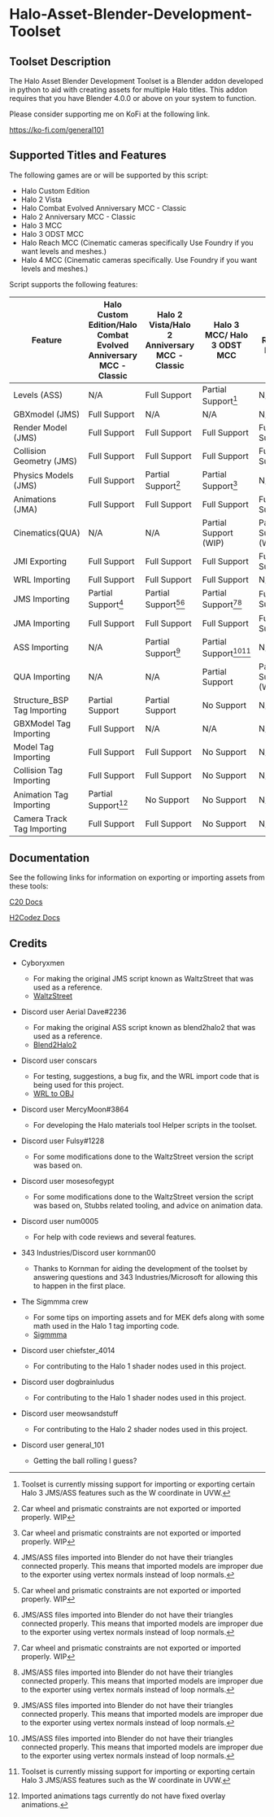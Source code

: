 # Halo-Asset-Blender-Development-Toolset

## Toolset Description
The Halo Asset Blender Development Toolset is a Blender addon developed in python to aid with creating assets for multiple Halo titles. This addon requires that you have Blender 4.0.0 or above on your system to function.

Please consider supporting me on KoFi at the following link.

https://ko-fi.com/general101

## Supported Titles and Features
The following games are or will be supported by this script:

 * Halo Custom Edition
 * Halo 2 Vista
 * Halo Combat Evolved Anniversary MCC - Classic
 * Halo 2 Anniversary MCC - Classic
 * Halo 3 MCC
 * Halo 3 ODST MCC
 * Halo Reach MCC (Cinematic cameras specifically Use Foundry if you want levels and meshes.)
 * Halo 4 MCC (Cinematic cameras specifically. Use Foundry if you want levels and meshes.)

Script supports the following features:

Feature                     | Halo Custom Edition/Halo Combat Evolved Anniversary MCC - Classic | Halo 2 Vista/Halo 2 Anniversary MCC - Classic  | Halo 3 MCC/ Halo 3 ODST MCC     | Halo Reach MCC         | Halo 4 MCC
--------------------------- | ----------------------------------------------------------------- | ---------------------------------------------- | ------------------------------- | ---------------------- | ----------------------
Levels (ASS)                | N/A                                                               | Full Support                                   | Partial Support[^1]             | N/A                    | N/A
GBXmodel (JMS)              | Full Support                                                      | N/A                                            | N/A                             | N/A                    | N/A
Render Model (JMS)          | Full Support                                                      | Full Support                                   | Full Support                    | Full Support           | N/A
Collision Geometry (JMS)    | Full Support                                                      | Full Support                                   | Full Support                    | Full Support           | N/A
Physics Models (JMS)        | Full Support                                                      | Partial Support[^2]                            | Partial Support[^2]             | N/A                    | N/A
Animations (JMA)            | Full Support                                                      | Full Support                                   | Full Support                    | Full Support           | N/A
Cinematics(QUA)             | N/A                                                               | N/A                                            | Partial Support (WIP)           | Partial Support (WIP)  | Partial Support (WIP)
JMI Exporting               | Full Support                                                      | Full Support                                   | Full Support                    | Full Support           | N/A
WRL Importing               | Full Support                                                      | Full Support                                   | Full Support                    | N/A                    | N/A
JMS Importing               | Partial Support[^3]                                               | Partial Support[^2][^3]                        | Partial Support[^2][^3]         | Full Support           | N/A
JMA Importing               | Full Support                                                      | Full Support                                   | Full Support                    | Full Support           | N/A
ASS Importing               | N/A                                                               | Partial Support[^3]                            | Partial Support[^3][^1]         | N/A                    | N/A
QUA Importing               | N/A                                                               | N/A                                            | Partial Support                 | Partial Support (WIP)  | Partial Support (WIP)
Structure_BSP Tag Importing | Partial Support                                                   | Partial Support                                | No Support                      | N/A                    | N/A
GBXModel Tag Importing      | Full Support                                                      | N/A                                            | N/A                             | N/A                    | N/A
Model Tag Importing         | Full Support                                                      | Full Support                                   | No Support                      | N/A                    | N/A
Collision Tag Importing     | Full Support                                                      | Full Support                                   | No Support                      | N/A                    | N/A
Animation Tag Importing     | Partial Support[^4]                                               | No Support                                     | No Support                      | N/A                    | N/A
Camera Track Tag Importing  | Full Support                                                      | Full Support                                   | No Support                      | N/A                    | N/A

[^1]: Toolset is currently missing support for importing or exporting certain Halo 3 JMS/ASS features such as the W coordinate in UVW.
[^2]: Car wheel and prismatic constraints are not exported or imported properly. WIP
[^3]: JMS/ASS files imported into Blender do not have their triangles connected properly. This means that imported models are improper due to the exporter using vertex normals instead of loop normals.
[^4]: Imported animations tags currently do not have fixed overlay animations.

## Documentation
See the following links for information on exporting or importing assets from these tools:

[C20 Docs](https://c20.reclaimers.net/)

[H2Codez Docs](https://num0005.github.io/h2codez_docs/w/home.html)

## Credits

 * Cyboryxmen
   * For making the original JMS script known as WaltzStreet that was used as a reference.
   * [WaltzStreet](http://forum.halomaps.org/index.cfm?page=topic&topicID=42486)

 * Discord user Aerial Dave#2236
   * For making the original ASS script known as blend2halo2 that was used as a reference.
   * [Blend2Halo2](http://forum.halomaps.org/index.cfm?page=topic&topicID=48139)

 * Discord user conscars
   * For testing, suggestions, a bug fix, and the WRL import code that is being used for this project.
   * [WRL to OBJ](https://github.com/csauve/mek/blob/wrl-to-obj-colors/tools_misc/wrl_to_obj.py)

 * Discord user MercyMoon#3864
   * For developing the Halo materials tool Helper scripts in the toolset.

 * Discord user Fulsy#1228
   * For some modifications done to the WaltzStreet version the script was based on.

 * Discord user mosesofegypt
   * For some modifications done to the WaltzStreet version the script was based on, Stubbs related tooling, and advice on animation data.

 * Discord user num0005
   * For help with code reviews and several features.

 * 343 Industries/Discord user kornman00
   * Thanks to Kornman for aiding the development of the toolset by answering questions and 343 Industries/Microsoft for allowing this to happen in the first place.

 * The Sigmmma crew
   * For some tips on importing assets and for MEK defs along with some math used in the Halo 1 tag importing code.
   * [Sigmmma](https://github.com/Sigmmma)

 * Discord user chiefster_4014
   * For contributing to the Halo 1 shader nodes used in this project.

 * Discord user dogbrainludus
   * For contributing to the Halo 1 shader nodes used in this project.
   
 * Discord user meowsandstuff
   * For contributing to the Halo 2 shader nodes used in this project.

 * Discord user general_101
   * Getting the ball rolling I guess?